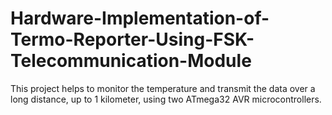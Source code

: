 # Hardware-Implementation-of-Termo-Reporter-Using-FSK-Telecommunication-Module
This project helps to monitor the temperature and transmit the data over a long distance, up to 1 kilometer, using two ATmega32 AVR microcontrollers.
